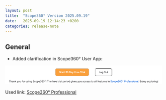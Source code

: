 ```yaml
---
layout: post
title:  "Scope360° Version 2025.09.19"
date:   2025-09-19 12:14:23 +0200
categories: release-note
---
```

## General

- Added clarification in Scope360° User App:

![release-note-full](/assets/images/release-notes/20250919-01.png)

Used link: [Scope360° Professional](https://scope360.se/pricing)
